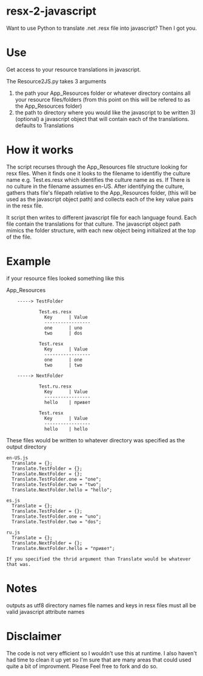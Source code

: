 resx-2-javascript
=================
Want to use Python to translate .net .resx file into javascript? Then I got you. 

Use
=================

Get access to your resource translations in javascript.

The Resource2JS.py takes 3 arguments
1) the path your App_Resources folder or whatever directory contains all your resource files/folders 
  (from this point on this will be refered to as the App_Resources folder)
2) the path to directory where you would like the javascript to be written
3)(optional) a javascript object that will contain each of the translations.  defaults to Translations


How it works
=================

The script recurses through the App_Resources file structure looking for resx files.  When it finds one it looks to 
the filename to identifiy the culture name e.g. Test.es.resx which identifies the culture name as es. If There
is no culture in the filename assumes en-US. After identifying the culture, gathers thats file's filepath relative to 
the App_Resources folder, (this will be used as the javascript object path) and collects each of the key value pairs 
in the resx file.

It script then writes to different javascript file for each language found.  Each file contain the translations for 
that culture.  The javascript object path mimics the folder structure, with each new object being initialized at the 
top of the file.

Example
=================
if your resource files looked something like this 

App_Resources

        -----> TestFolder
        
                Test.es.resx
                  Key      | Value
                  -----------------
                  one      | uno
                  two      | dos 
                
                Test.resx
                  Key      | Value
                  -----------------
                  one      | one
                  two      | two
          
        -----> NextFolder
        
                Test.ru.resx
                  Key      | Value
                  -----------------
                  hello    | привет
                
                Test.resx
                  Key      | Value
                  -----------------
                  hello    | hello
          
These files would be written to whatever directory was specified as the output directory

    en-US.js
      Translate = {};
      Translate.TestFolder = {};
      Translate.NextFolder = {};
      Translate.TestFolder.one = "one";
      Translate.TestFolder.two = "two";
      Translate.NextFolder.hello = "hello";

    es.js
      Translate = {};
      Translate.TestFolder = {};
      Translate.TestFolder.one = "uno";
      Translate.TestFolder.two = "dos";
      
    ru.js
      Translate = {};
      Translate.NextFolder = {};
      Translate.NextFolder.hello = "привет";
      
    If you specified the thrid argument than Translate would be whatever that was.


Notes
=================
outputs as utf8
directory names file names and keys in resx files must all be valid javascript attribute names

Disclaimer
=================
The code is not very efficient so I wouldn't use this at runtime.   I also haven't had time to 
clean it up yet so I'm sure that are many areas that could used quite a bit of improvment.  Please
Feel free to fork and do so. 




